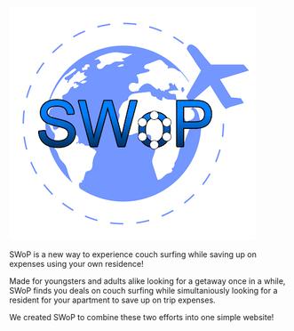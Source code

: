 ![alt text](https://github.com/orikadi/swop/blob/master/Logo2.png?raw=true)

SWoP is a new way to experience couch surfing while saving up on expenses using your own residence!


Made for youngsters and adults alike looking for a getaway once in a while, SWoP finds you deals on couch surfing while simultaniously looking for a resident for your apartment to save up on trip expenses. 

We created SWoP to combine these two efforts into one simple website!
